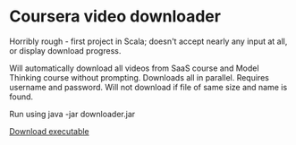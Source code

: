 Coursera video downloader
=========================

Horribly rough - first project in Scala; doesn't accept nearly any input at all, or display download progress.

Will automatically download all videos from SaaS course and Model Thinking course without prompting. Downloads all in parallel. Requires username and password. Will not download if file of same size and name is found.

Run using java -jar downloader.jar

[Download executable](https://github.com/terriblybored/Coursera-downloader/raw/master/target/scala-2.9.1/default-317fdc_2.9.1-0.1-SNAPSHOT-one-jar.jar)

